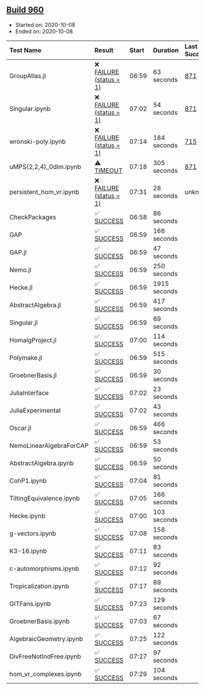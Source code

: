 ## [Build 960](https://oscarci.mathematik.uni-kl.de/job/oscar-stable/960/)

* Started on: 2020-10-08
* Ended on: 2020-10-08

| Test Name    | Result | Start | Duration | Last Success | First Failure |
|:-------------|:-------|:------|:---------|:-------------|:--------------|
| GroupAtlas.jl | ❌ [FAILURE (status = 1)](https://oscarci.mathematik.uni-kl.de/job/oscar-stable/960/artifact/logs/build-960/GroupAtlas.jl.log) | 06:59 | 63 seconds | [871](https://oscarci.mathematik.uni-kl.de/job/oscar-stable/871/) | [872](https://oscarci.mathematik.uni-kl.de/job/oscar-stable/872/) |
| Singular.ipynb | ❌ [FAILURE (status = 1)](https://oscarci.mathematik.uni-kl.de/job/oscar-stable/960/artifact/logs/build-960/Singular.ipynb.log) | 07:02 | 54 seconds | [871](https://oscarci.mathematik.uni-kl.de/job/oscar-stable/871/) | [872](https://oscarci.mathematik.uni-kl.de/job/oscar-stable/872/) |
| wronski-poly.ipynb | ❌ [FAILURE (status = 1)](https://oscarci.mathematik.uni-kl.de/job/oscar-stable/960/artifact/logs/build-960/wronski-poly.ipynb.log) | 07:14 | 184 seconds | [715](https://oscarci.mathematik.uni-kl.de/job/oscar-stable/715/) | [716](https://oscarci.mathematik.uni-kl.de/job/oscar-stable/716/) |
| uMPS(2,2,4)_0dim.ipynb | ⚠ [TIMEOUT](https://oscarci.mathematik.uni-kl.de/job/oscar-stable/960/artifact/logs/build-960/uMPS-2-2-4-_0dim.ipynb.log) | 07:18 | 305 seconds | [871](https://oscarci.mathematik.uni-kl.de/job/oscar-stable/871/) | [872](https://oscarci.mathematik.uni-kl.de/job/oscar-stable/872/) |
| persistent_hom_vr.ipynb | ❌ [FAILURE (status = 1)](https://oscarci.mathematik.uni-kl.de/job/oscar-stable/960/artifact/logs/build-960/persistent_hom_vr.ipynb.log) | 07:31 | 28 seconds | unknown | unknown |
| CheckPackages | ✅ [SUCCESS](https://oscarci.mathematik.uni-kl.de/job/oscar-stable/960/artifact/logs/build-960/CheckPackages.log) | 06:58 | 86 seconds |  |  |
| GAP | ✅ [SUCCESS](https://oscarci.mathematik.uni-kl.de/job/oscar-stable/960/artifact/logs/build-960/GAP.log) | 06:59 | 166 seconds |  |  |
| GAP.jl | ✅ [SUCCESS](https://oscarci.mathematik.uni-kl.de/job/oscar-stable/960/artifact/logs/build-960/GAP.jl.log) | 06:59 | 47 seconds |  |  |
| Nemo.jl | ✅ [SUCCESS](https://oscarci.mathematik.uni-kl.de/job/oscar-stable/960/artifact/logs/build-960/Nemo.jl.log) | 06:59 | 250 seconds |  |  |
| Hecke.jl | ✅ [SUCCESS](https://oscarci.mathematik.uni-kl.de/job/oscar-stable/960/artifact/logs/build-960/Hecke.jl.log) | 06:59 | 1915 seconds |  |  |
| AbstractAlgebra.jl | ✅ [SUCCESS](https://oscarci.mathematik.uni-kl.de/job/oscar-stable/960/artifact/logs/build-960/AbstractAlgebra.jl.log) | 06:59 | 417 seconds |  |  |
| Singular.jl | ✅ [SUCCESS](https://oscarci.mathematik.uni-kl.de/job/oscar-stable/960/artifact/logs/build-960/Singular.jl.log) | 06:59 | 69 seconds |  |  |
| HomalgProject.jl | ✅ [SUCCESS](https://oscarci.mathematik.uni-kl.de/job/oscar-stable/960/artifact/logs/build-960/HomalgProject.jl.log) | 07:00 | 114 seconds |  |  |
| Polymake.jl | ✅ [SUCCESS](https://oscarci.mathematik.uni-kl.de/job/oscar-stable/960/artifact/logs/build-960/Polymake.jl.log) | 06:59 | 515 seconds |  |  |
| GroebnerBasis.jl | ✅ [SUCCESS](https://oscarci.mathematik.uni-kl.de/job/oscar-stable/960/artifact/logs/build-960/GroebnerBasis.jl.log) | 06:59 | 30 seconds |  |  |
| JuliaInterface | ✅ [SUCCESS](https://oscarci.mathematik.uni-kl.de/job/oscar-stable/960/artifact/logs/build-960/JuliaInterface.log) | 07:02 | 23 seconds |  |  |
| JuliaExperimental | ✅ [SUCCESS](https://oscarci.mathematik.uni-kl.de/job/oscar-stable/960/artifact/logs/build-960/JuliaExperimental.log) | 07:02 | 43 seconds |  |  |
| Oscar.jl | ✅ [SUCCESS](https://oscarci.mathematik.uni-kl.de/job/oscar-stable/960/artifact/logs/build-960/Oscar.jl.log) | 06:59 | 466 seconds |  |  |
| NemoLinearAlgebraForCAP | ✅ [SUCCESS](https://oscarci.mathematik.uni-kl.de/job/oscar-stable/960/artifact/logs/build-960/NemoLinearAlgebraForCAP.log) | 06:59 | 53 seconds |  |  |
| AbstractAlgebra.ipynb | ✅ [SUCCESS](https://oscarci.mathematik.uni-kl.de/job/oscar-stable/960/artifact/logs/build-960/AbstractAlgebra.ipynb.log) | 06:59 | 50 seconds |  |  |
| CohP1.ipynb | ✅ [SUCCESS](https://oscarci.mathematik.uni-kl.de/job/oscar-stable/960/artifact/logs/build-960/CohP1.ipynb.log) | 07:04 | 81 seconds |  |  |
| TiltingEquivalence.ipynb | ✅ [SUCCESS](https://oscarci.mathematik.uni-kl.de/job/oscar-stable/960/artifact/logs/build-960/TiltingEquivalence.ipynb.log) | 07:05 | 166 seconds |  |  |
| Hecke.ipynb | ✅ [SUCCESS](https://oscarci.mathematik.uni-kl.de/job/oscar-stable/960/artifact/logs/build-960/Hecke.ipynb.log) | 07:00 | 103 seconds |  |  |
| g-vectors.ipynb | ✅ [SUCCESS](https://oscarci.mathematik.uni-kl.de/job/oscar-stable/960/artifact/logs/build-960/g-vectors.ipynb.log) | 07:08 | 158 seconds |  |  |
| K3-16.ipynb | ✅ [SUCCESS](https://oscarci.mathematik.uni-kl.de/job/oscar-stable/960/artifact/logs/build-960/K3-16.ipynb.log) | 07:11 | 83 seconds |  |  |
| c-automorphisms.ipynb | ✅ [SUCCESS](https://oscarci.mathematik.uni-kl.de/job/oscar-stable/960/artifact/logs/build-960/c-automorphisms.ipynb.log) | 07:12 | 92 seconds |  |  |
| Tropicalization.ipynb | ✅ [SUCCESS](https://oscarci.mathematik.uni-kl.de/job/oscar-stable/960/artifact/logs/build-960/Tropicalization.ipynb.log) | 07:17 | 89 seconds |  |  |
| GITFans.ipynb | ✅ [SUCCESS](https://oscarci.mathematik.uni-kl.de/job/oscar-stable/960/artifact/logs/build-960/GITFans.ipynb.log) | 07:23 | 129 seconds |  |  |
| GroebnerBasis.ipynb | ✅ [SUCCESS](https://oscarci.mathematik.uni-kl.de/job/oscar-stable/960/artifact/logs/build-960/GroebnerBasis.ipynb.log) | 07:03 | 67 seconds |  |  |
| AlgebraicGeometry.ipynb | ✅ [SUCCESS](https://oscarci.mathematik.uni-kl.de/job/oscar-stable/960/artifact/logs/build-960/AlgebraicGeometry.ipynb.log) | 07:25 | 122 seconds |  |  |
| DivFreeNotIndFree.ipynb | ✅ [SUCCESS](https://oscarci.mathematik.uni-kl.de/job/oscar-stable/960/artifact/logs/build-960/DivFreeNotIndFree.ipynb.log) | 07:27 | 97 seconds |  |  |
| hom_vr_complexes.ipynb | ✅ [SUCCESS](https://oscarci.mathematik.uni-kl.de/job/oscar-stable/960/artifact/logs/build-960/hom_vr_complexes.ipynb.log) | 07:29 | 104 seconds |  |  |
